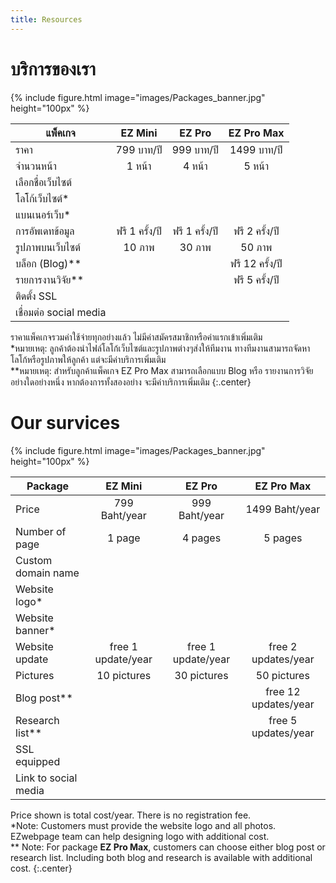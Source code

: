 ```yaml
---
title: Resources
---
```


# <i class="fas fa-tools"></i>บริการของเรา

{%
  include figure.html
  image="images/Packages_banner.jpg"
  height="100px"
%}

| **แพ็คเกจ** | **EZ Mini** | **EZ Pro** | **EZ Pro Max** | 
| ----- | :----: | :----: | :----: |
| ราคา | 799 บาท/ปี | 999 บาท/ปี | 1499 บาท/ปี | 
| จำนวนหน้า |  1 หน้า   |  4 หน้า   |  5 หน้า   | 
| เลือกชื่อเว็บไซต์  |  <span style="font-size: 18px; color: Dodgerblue;"><i class="far fa-check-circle"></i></span>   |  <span style="font-size: 18px; color: Dodgerblue;"><i class="far fa-check-circle"></i></span>   |  <span style="font-size: 18px; color: Dodgerblue;"><i class="far fa-check-circle"></i></span> |
| โลโก้เว็บไซต์*  |   <span style="font-size: 18px; color: Dodgerblue;"><i class="far fa-check-circle"></i></span>   |  <span style="font-size: 18px; color: Dodgerblue;"><i class="far fa-check-circle"></i></span>   |  <span style="font-size: 18px; color: Dodgerblue;"><i class="far fa-check-circle"></i></span> |
| แบนเนอร์เว็บ*  |   <span style="font-size: 18px; color: Dodgerblue;"><i class="far fa-check-circle"></i></span>   |  <span style="font-size: 18px; color: Dodgerblue;"><i class="far fa-check-circle"></i></span>   |  <span style="font-size: 18px; color: Dodgerblue;"><i class="far fa-check-circle"></i></span> |
| การอัพเดทข้อมูล |  ฟรี 1 ครั้ง/ปี   |  ฟรี 1 ครั้ง/ปี   |  ฟรี 2 ครั้ง/ปี   |
| รูปภาพบนเว็บไซต์ |  10 ภาพ   |  30 ภาพ   |  50 ภาพ   |
| บล็อก (Blog)** |  <span style="font-size: 18px; color: Tomato;"><i class="far fa-times-circle"></i></span>   |  <span style="font-size: 18px; color: Tomato;"><i class="far fa-times-circle"></i></span>   |  ฟรี 12 ครั้ง/ปี   |
| รายการงานวิจัย** |  <span style="font-size: 18px; color: Tomato;"><i class="far fa-times-circle"></i></span>   |  <span style="font-size: 18px; color: Tomato;"><i class="far fa-times-circle"></i></span>   |  ฟรี 5 ครั้ง/ปี   |
| ติดตั้ง SSL |  <span style="font-size: 18px; color: Dodgerblue;"><i class="far fa-check-circle"></i></span>   |  <span style="font-size: 18px; color: Dodgerblue;"><i class="far fa-check-circle"></i></span>   |  <span style="font-size: 18px; color: Dodgerblue;"><i class="far fa-check-circle"></i></span> |
| เชื่อมต่อ social media |  <span style="font-size: 18px; color: Dodgerblue;"><i class="far fa-check-circle"></i></span>  |  <span style="font-size: 18px; color: Dodgerblue;"><i class="far fa-check-circle"></i></span>   |  <span style="font-size: 18px; color: Dodgerblue;"><i class="far fa-check-circle"></i></span>   | 

ราคาแพ็คเกจรวมค่าใช้จ่ายทุกอย่างแล้ว ไม่มีค่าสมัครสมาชิกหรือค่าแรกเข้าเพิ่มเติม <br>
*หมายเหตุ: ลูกค้าต้องนำไฟล์โลโก้เว็บไซต์และรูปภาพต่างๆส่งให้ทีมงาน ทางทีมงานสามารถจัดหาโลโก้หรือรูปภาพให้ลูกค้า แต่จะมีค่าบริการเพิ่มเติม <br>
**หมายเหตุ: สำหรับลูกค้าแพ็คเกจ EZ Pro Max สามารถเลือกแบบ Blog หรือ รายงานการวิจัย อย่างใดอย่างหนึ่ง หากต้องการทั้งสองอย่าง จะมีค่าบริการเพิ่มเติม
{:.center}


# <i class="fas fa-tools"></i>Our survices

{%
  include figure.html
  image="images/Packages_banner.jpg"
  height="100px"
%}

| **Package** | **EZ Mini** | **EZ Pro** | **EZ Pro Max** |
| ----- | :----: | :----: | :----: |
| Price | 799 Baht/year | 999 Baht/year | 1499 Baht/year | 
| Number of page |  1 page   |  4 pages   |  5 pages   |  
| Custom domain name  |  <span style="font-size: 18px; color: Dodgerblue;"><i class="far fa-check-circle"></i></span>   |  <span style="font-size: 18px; color: Dodgerblue;"><i class="far fa-check-circle"></i></span>   |  <span style="font-size: 18px; color: Dodgerblue;"><i class="far fa-check-circle"></i></span> |
| Website logo*  |   <span style="font-size: 18px; color: Dodgerblue;"><i class="far fa-check-circle"></i></span>   |  <span style="font-size: 18px; color: Dodgerblue;"><i class="far fa-check-circle"></i></span>   |  <span style="font-size: 18px; color: Dodgerblue;"><i class="far fa-check-circle"></i></span> |
| Website banner*  |   <span style="font-size: 18px; color: Dodgerblue;"><i class="far fa-check-circle"></i></span>   |  <span style="font-size: 18px; color: Dodgerblue;"><i class="far fa-check-circle"></i></span>   |  <span style="font-size: 18px; color: Dodgerblue;"><i class="far fa-check-circle"></i></span> |
| Website update |  free 1 update/year  |  free 1 update/year   |  free 2 updates/year   |
| Pictures |  10 pictures   |  30 pictures   |  50 pictures   |
| Blog post** |  <span style="font-size: 18px; color: Tomato;"><i class="far fa-times-circle"></i></span>   |  <span style="font-size: 18px; color: Tomato;"><i class="far fa-times-circle"></i></span>   |  free 12 updates/year   |
| Research list** |  <span style="font-size: 18px; color: Tomato;"><i class="far fa-times-circle"></i></span>   |  <span style="font-size: 18px; color: Tomato;"><i class="far fa-times-circle"></i></span>   |  free 5 updates/year   |
| SSL equipped |  <span style="font-size: 18px; color: Dodgerblue;"><i class="far fa-check-circle"></i></span>   |  <span style="font-size: 18px; color: Dodgerblue;"><i class="far fa-check-circle"></i></span>   |  <i class="far fa-check-circle"></i> |
| Link to social media |  <span style="font-size: 18px; color: Dodgerblue;"><i class="far fa-check-circle"></i></span>  |  <span style="font-size: 18px; color: Dodgerblue;"><i class="far fa-check-circle"></i></span>   |  <span style="font-size: 18px; color: Dodgerblue;"><i class="far fa-check-circle"></i></span>   |

Price shown is total cost/year. There is no registration fee. <br>
*Note: Customers must provide the website logo and all photos. EZwebpage team can help designing logo with additional cost. <br>
** Note: For package **EZ Pro Max**, customers can choose either blog post or research list. Including both blog and research is available with additional cost.
{:.center}
